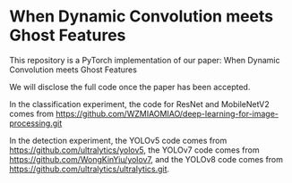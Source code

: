 # When Dynamic Convolution meets Ghost Features
This repository is a PyTorch implementation of our  paper: When Dynamic Convolution meets Ghost Features

We will disclose the full code once the paper has been accepted.

In the classification experiment, the code for ResNet and MobileNetV2 comes from https://github.com/WZMIAOMIAO/deep-learning-for-image-processing.git

In the detection experiment, the YOLOv5 code comes from https://github.com/ultralytics/yolov5, the YOLOv7 code comes from https://github.com/WongKinYiu/yolov7, and the YOLOv8 code comes from https://github.com/ultralytics/ultralytics.git.
